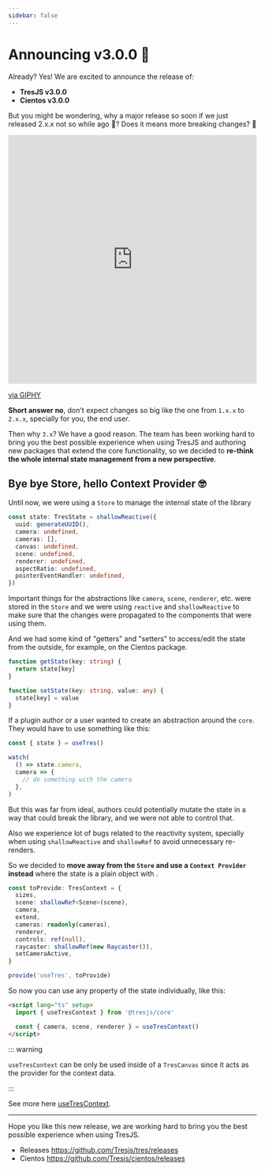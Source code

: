 ```yaml
---
sidebar: false
---
```


# Announcing v3.0.0 🎉

Already? Yes! We are excited to announce the release of:

- **TresJS v3.0.0**
- **Cientos v3.0.0**

But you might be wondering, why a major release so soon if we just released 2.x.x not so while ago 🤔? Does it means more breaking changes? 🤯

<div style="width:100%;height:0;padding-bottom:100%;position:relative;"><iframe src="https://giphy.com/embed/ck5JRWob7folZ7d97I" width="100%" height="100%" style="position:absolute" frameBorder="0" class="giphy-embed" allowFullScreen></iframe></div><p><a href="https://giphy.com/gifs/nickelodeon-throwback-all-that-kel-ck5JRWob7folZ7d97I">via GIPHY</a></p>

**Short answer no**, don't expect changes so big like the one from `1.x.x` to `2.x.x`, specially for you, the end user.

Then why `3.x`? We have a good reason. The team has been working hard to bring you the best possible experience when using TresJS and authoring new packages that extend the core functionality, so we decided to **re-think the whole internal state management from a new perspective**.

## Bye bye Store, hello Context Provider 🤓

Until now, we were using a `Store` to manage the internal state of the library

```ts
const state: TresState = shallowReactive({
  uuid: generateUUID(),
  camera: undefined,
  cameras: [],
  canvas: undefined,
  scene: undefined,
  renderer: undefined,
  aspectRatio: undefined,
  pointerEventHandler: undefined,
})
```

Important things for the abstractions like `camera`, `scene`, `renderer`, etc. were stored in the `Store` and we were using `reactive` and `shallowReactive` to make sure that the changes were propagated to the components that were using them.

And we had some kind of "getters" and "setters" to access/edit the state from the outside, for example, on the Cientos package.

```ts
function getState(key: string) {
  return state[key]
}

function setState(key: string, value: any) {
  state[key] = value
}
```

If a plugin author or a user wanted to create an abstraction around the `core`. They would have to use something like this:

```ts
const { state } = useTres()

watch(
  () => state.camera,
  camera => {
    // do something with the camera
  },
)
```

But this was far from ideal, authors could potentially mutate the state in a way that could break the library, and we were not able to control that.

Also we experience lot of bugs related to the reactivity system, specially when using `shallowReactive` and `shallowRef` to avoid unnecessary re-renders.

So we decided to **move away from the `Store` and use a `Context Provider` instead** where the state is a plain object with .

```ts
const toProvide: TresContext = {
  sizes,
  scene: shallowRef<Scene>(scene),
  camera,
  extend,
  cameras: readonly(cameras),
  renderer,
  controls: ref(null),
  raycaster: shallowRef(new Raycaster()),
  setCameraActive,
}

provide('useTres', toProvide)
```

So now you can use any property of the state individually, like this:

```html
<script lang="ts" setup>
  import { useTresContext } from '@tresjs/core'

  const { camera, scene, renderer } = useTresContext()
</script>
```

::: warning

`useTresContext` can be only be used inside of a `TresCanvas` since it acts as the provider for the context data.

:::

See more here [useTresContext](/api/composables.html#usetrescontext-former-usetres).

---

Hope you like this new release, we are working hard to bring you the best possible experience when using TresJS.

- Releases https://github.com/Tresjs/tres/releases
- Cientos https://github.com/Tresjs/cientos/releases
